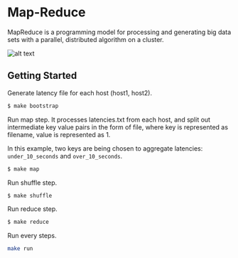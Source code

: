 # Map-Reduce

MapReduce is a programming model for processing and generating big data sets with a parallel, distributed algorithm on a cluster.

![alt text](https://github.com/roylee0704/system-designs/blob/master/map-reduce/assets/map-reduce.png?raw=true)



## Getting Started

Generate latency file for each host (host1, host2).

```sh
$ make bootstrap
```

Run map step. It processes latencies.txt from each host, and split out intermediate key value pairs in the form of file, where key is represented as filename, value is represented as 1. 

In this example, two keys are being chosen to aggregate latencies: `under_10_seconds` and `over_10_seconds`. 

```sh
$ make map
```


Run shuffle step.

```sh
$ make shuffle
```



Run reduce step.

```sh
$ make reduce
```


Run every steps.
```sh
make run
```
